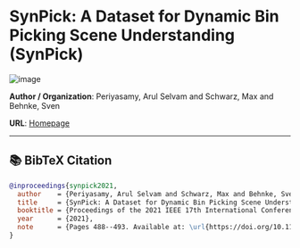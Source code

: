 # SynPick: A Dataset for Dynamic Bin Picking Scene Understanding (SynPick)
![image](https://ar5iv.labs.arxiv.org/html/2107.04852/assets/figures/teaser/pick000_rgb.jpg)

**Author / Organization**: Periyasamy, Arul Selvam and Schwarz, Max and Behnke, Sven

**URL**: [Homepage](http://ais.uni-bonn.de/datasets/synpick/)  

---

## 📚 BibTeX Citation

```bibtex
@inproceedings{synpick2021,
  author    = {Periyasamy, Arul Selvam and Schwarz, Max and Behnke, Sven},
  title     = {SynPick: A Dataset for Dynamic Bin Picking Scene Understanding},
  booktitle = {Proceedings of the 2021 IEEE 17th International Conference on Automation Science and Engineering (CASE)},
  year      = {2021},
  note      = {Pages 488--493. Available at: \url{https://doi.org/10.1109/CASE49439.2021.9551599}}
}